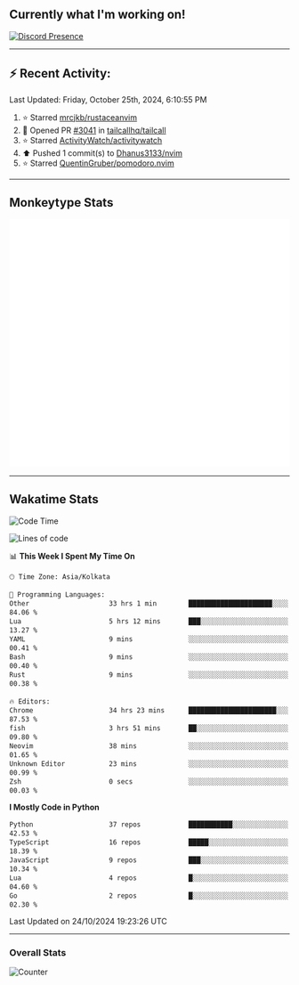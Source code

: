 ## Currently what I'm working on!
[![Discord Presence](https://lanyard.cnrad.dev/api/534981034400284712)](https://discord.com/users/534981034400284712)

---

## :zap: Recent Activity:
<!--RECENT_ACTIVITY:last_update-->
Last Updated: Friday, October 25th, 2024, 6:10:55 PM
<!--RECENT_ACTIVITY:last_update_end-->
<!--RECENT_ACTIVITY:start-->
1. ⭐ Starred [mrcjkb/rustaceanvim](https://github.com/mrcjkb/rustaceanvim)<br>
2. 💪 Opened PR [#3041](https://github.com/tailcallhq/tailcall/pull/3041) in [tailcallhq/tailcall](https://github.com/tailcallhq/tailcall)<br>
3. ⭐ Starred [ActivityWatch/activitywatch](https://github.com/ActivityWatch/activitywatch)<br>
4. ⬆️ Pushed 1 commit(s) to [Dhanus3133/nvim](https://github.com/Dhanus3133/nvim)<br>
5. ⭐ Starred [QuentinGruber/pomodoro.nvim](https://github.com/QuentinGruber/pomodoro.nvim)<br>
<!--RECENT_ACTIVITY:end-->

---

## Monkeytype Stats
<a href="https://monkeytype.com/profile/dhanus">
  <img src="https://raw.githubusercontent.com/Dhanus3133/Dhanus3133/monkeytype/monkeytype-lb.svg" alt="Monkeytype Profile" />
</a>

---

## Wakatime Stats
<!--START_SECTION:waka-->
![Code Time](http://img.shields.io/badge/Code%20Time-2%2C296%20hrs%2043%20mins-blue)

![Lines of code](https://img.shields.io/badge/From%20Hello%20World%20I%27ve%20Written-6.1%20million%20lines%20of%20code-blue)

📊 **This Week I Spent My Time On** 

```text
🕑︎ Time Zone: Asia/Kolkata

💬 Programming Languages: 
Other                    33 hrs 1 min        █████████████████████░░░░   84.06 % 
Lua                      5 hrs 12 mins       ███░░░░░░░░░░░░░░░░░░░░░░   13.27 % 
YAML                     9 mins              ░░░░░░░░░░░░░░░░░░░░░░░░░   00.41 % 
Bash                     9 mins              ░░░░░░░░░░░░░░░░░░░░░░░░░   00.40 % 
Rust                     9 mins              ░░░░░░░░░░░░░░░░░░░░░░░░░   00.38 % 

🔥 Editors: 
Chrome                   34 hrs 23 mins      ██████████████████████░░░   87.53 % 
fish                     3 hrs 51 mins       ██░░░░░░░░░░░░░░░░░░░░░░░   09.80 % 
Neovim                   38 mins             ░░░░░░░░░░░░░░░░░░░░░░░░░   01.65 % 
Unknown Editor           23 mins             ░░░░░░░░░░░░░░░░░░░░░░░░░   00.99 % 
Zsh                      0 secs              ░░░░░░░░░░░░░░░░░░░░░░░░░   00.03 % 
```

**I Mostly Code in Python** 

```text
Python                   37 repos            ███████████░░░░░░░░░░░░░░   42.53 % 
TypeScript               16 repos            █████░░░░░░░░░░░░░░░░░░░░   18.39 % 
JavaScript               9 repos             ███░░░░░░░░░░░░░░░░░░░░░░   10.34 % 
Lua                      4 repos             █░░░░░░░░░░░░░░░░░░░░░░░░   04.60 % 
Go                       2 repos             █░░░░░░░░░░░░░░░░░░░░░░░░   02.30 % 
```




 Last Updated on 24/10/2024 19:23:26 UTC
<!--END_SECTION:waka-->
---

### Overall Stats

<img src="https://moe-counter.glitch.me/get/@Dhanus3133?theme=asoul" alt="Counter" />
